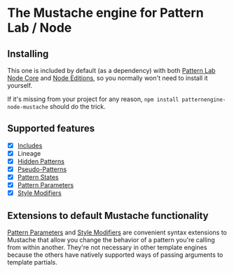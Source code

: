 # The Mustache engine for Pattern Lab / Node

## Installing
This one is included by default (as a dependency) with both [Pattern Lab Node Core](https://github.com/pattern-lab/patternlab-node) and [Node Editions](https://github.com/pattern-lab?utf8=%E2%9C%93&query=edition-node), so you normally won't need to install it yourself.

If it's missing from your project for any reason, `npm install patternengine-node-mustache` should do the trick.

## Supported features
- [x] [Includes](http://patternlab.io/docs/pattern-including.html)
- [x] Lineage
- [x] [Hidden Patterns](http://patternlab.io/docs/pattern-hiding.html)
- [x] [Pseudo-Patterns](http://patternlab.io/docs/pattern-pseudo-patterns.html)
- [x] [Pattern States](http://patternlab.io/docs/pattern-states.html)
- [x] [Pattern Parameters](http://patternlab.io/docs/pattern-parameters.html)
- [x] [Style Modifiers](http://patternlab.io/docs/pattern-stylemodifier.html)

## Extensions to default Mustache functionality
[Pattern Parameters](http://patternlab.io/docs/pattern-parameters.html) and [Style Modifiers](http://patternlab.io/docs/pattern-stylemodifier.html) are convenient syntax extensions to Mustache that allow you change the behavior of a pattern you're calling from within another. They're not necessary in other template engines because the others have natively supported ways of passing arguments to template partials.
